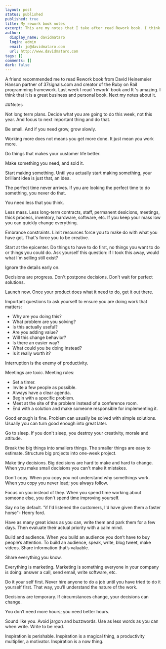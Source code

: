```yaml
---
layout: post
status: published
published: true
title: My rework book notes
excerpt: This are my notes that I take after read Rework book. I think that it is a great book that you must read.  
author:
  display_name: davidmataro
  login: admin
  email: jo@davidmataro.com
  url: http://www.davidmataro.com
tags: []
comments: []
dark: false
---
```


A friend recommended me to read Rework book from David Heinemeier Hanson partner of 37signals.com and creator of the Ruby on Rail programming framework. Last week I read 'rework' book and  It 's amazing. I think that it is a great business and personal book. Next my notes about it.


##Notes


Not long term plans. Decide what you are going to do this week, not this year. And focus to next important thing and do that.

Be small. And if you need grow, grow slowly.

Working more does not means you get more done.  It just mean you work more.

Do things that makes your customer life better.

Make something you need,  and sold it.

Start making  something. Until you actually start making something,  your brilliant idea is just that,  an idea.

The perfect time never arrives. If you are looking the perfect time to do something,  you never do that.

You need less that you think.

Less mass.  Less long-term contracts, staff, permanent desicions, meetings, thick process, inventory, hardware, software, etc. If you keep your mass low you can quickly change everything.

Embrance constraints. Limit resources force you to make do with what you have got. That's force you to be creative.

Start at the epicenter. Do things to have to do first,  no things you want to do or things you could do. Ask yourself this question: if I took this away,  would what I'm selling still exist?

Ignore the details early on.

Decisions are progress. Don't postpone decisions. Don't wait for perfect solutions.

Launch now. Once your product does what it need to do,  get it out there.

Important questions to ask yourself to ensure you are doing work that matters:

- Why are you doing this?
- What problem are you solving?
- Is this actually useful?
- Are you adding value?
- Will this change behavior?
- Is there an easier way?
- What could you be doing instead?
- Is it really worth it?

Interruption is the enemy of productivity.

Meetings are toxic. Meeting rules:

- Set a timer.
- Invite a few people as possible.
- Always have a clear agenda.
- Begin with a specific problem.
- Meet at the site of the problem instead of a conference room.
- End with a solution and make someone responsible for implementing it.

Good enough is fine.  Problem can usually be solved with simple solutions. Usually you can turn good enough into great later.

Go to sleep. If you don't sleep,  you destroy your creativity,  morale and attitude.

Break the big things into smallers things. The smaller things are easy to estimate. Structure big projects into one-week project.

Make tiny decisions. Big decisions are hard to make and hard to change. When you make small decisions you can't make  it mistakes.

Don't copy. When you copy you not understand why somethings work. When you copy you never lead; you always follow.

Focus on you instead of they. When you spend time working about someone else,  you don't spend time improving yourself.

Say no by default. "if I'd listened the customers,  I'd have given them a faster horse"- Henry ford.

Have as many great ideas as you can, write them and park them for a few days. Then evaluate their actual priority with a calm mind.

Build and audience. When you build an audience you don’t have to buy people’s attention. To build an audience, speak, write, blog tweet, make videos. Share information that’s valuable.

Share everything you know.

Everything is marketing. Marketing is something everyone in your company is doing: answer a call, send email, write software, etc.

Do it your self first. Never hire anyone to do a job until you have tried to do it yourself first. That way, you’ll understand the nature of the work.

Decisions are temporary. If circumstances change, your decisions can change.

You don’t need more hours; you need better hours.

Sound like you. Avoid jargon and buzzwords. Use as less words as you can when write. Write to be read.

Inspiration is perishable. Inspiration is a magical thing, a productivity multiplier, a motivator. Inspiration is a now thing.
